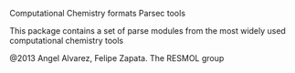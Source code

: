 Computational Chemistry formats Parsec tools

This package contains a set of parse modules from the most widely used computational chemistry tools



@2013 Angel Alvarez, Felipe Zapata. The RESMOL group
